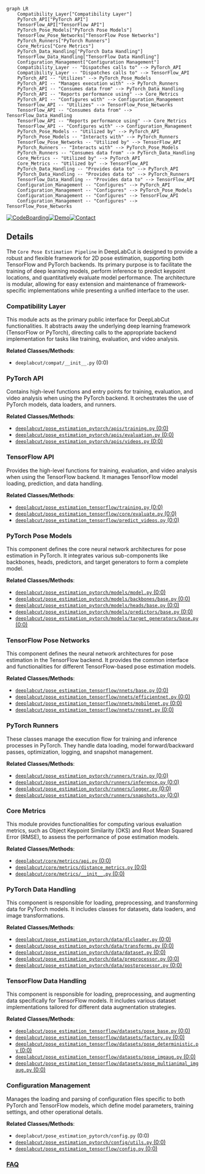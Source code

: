 ```mermaid
graph LR
    Compatibility_Layer["Compatibility Layer"]
    PyTorch_API["PyTorch API"]
    TensorFlow_API["TensorFlow API"]
    PyTorch_Pose_Models["PyTorch Pose Models"]
    TensorFlow_Pose_Networks["TensorFlow Pose Networks"]
    PyTorch_Runners["PyTorch Runners"]
    Core_Metrics["Core Metrics"]
    PyTorch_Data_Handling["PyTorch Data Handling"]
    TensorFlow_Data_Handling["TensorFlow Data Handling"]
    Configuration_Management["Configuration Management"]
    Compatibility_Layer -- "Dispatches calls to" --> PyTorch_API
    Compatibility_Layer -- "Dispatches calls to" --> TensorFlow_API
    PyTorch_API -- "Utilizes" --> PyTorch_Pose_Models
    PyTorch_API -- "Manages execution with" --> PyTorch_Runners
    PyTorch_API -- "Consumes data from" --> PyTorch_Data_Handling
    PyTorch_API -- "Reports performance using" --> Core_Metrics
    PyTorch_API -- "Configures with" --> Configuration_Management
    TensorFlow_API -- "Utilizes" --> TensorFlow_Pose_Networks
    TensorFlow_API -- "Consumes data from" --> TensorFlow_Data_Handling
    TensorFlow_API -- "Reports performance using" --> Core_Metrics
    TensorFlow_API -- "Configures with" --> Configuration_Management
    PyTorch_Pose_Models -- "Utilized by" --> PyTorch_API
    PyTorch_Pose_Models -- "Interacts with" --> PyTorch_Runners
    TensorFlow_Pose_Networks -- "Utilized by" --> TensorFlow_API
    PyTorch_Runners -- "Interacts with" --> PyTorch_Pose_Models
    PyTorch_Runners -- "Consumes data from" --> PyTorch_Data_Handling
    Core_Metrics -- "Utilized by" --> PyTorch_API
    Core_Metrics -- "Utilized by" --> TensorFlow_API
    PyTorch_Data_Handling -- "Provides data to" --> PyTorch_API
    PyTorch_Data_Handling -- "Provides data to" --> PyTorch_Runners
    TensorFlow_Data_Handling -- "Provides data to" --> TensorFlow_API
    Configuration_Management -- "Configures" --> PyTorch_API
    Configuration_Management -- "Configures" --> PyTorch_Pose_Models
    Configuration_Management -- "Configures" --> TensorFlow_API
    Configuration_Management -- "Configures" --> TensorFlow_Pose_Networks
```

[![CodeBoarding](https://img.shields.io/badge/Generated%20by-CodeBoarding-9cf?style=flat-square)](https://github.com/CodeBoarding/GeneratedOnBoardings)[![Demo](https://img.shields.io/badge/Try%20our-Demo-blue?style=flat-square)](https://www.codeboarding.org/demo)[![Contact](https://img.shields.io/badge/Contact%20us%20-%20contact@codeboarding.org-lightgrey?style=flat-square)](mailto:contact@codeboarding.org)

## Details

The `Core Pose Estimation Pipeline` in DeepLabCut is designed to provide a robust and flexible framework for 2D pose estimation, supporting both TensorFlow and PyTorch backends. Its primary purpose is to facilitate the training of deep learning models, perform inference to predict keypoint locations, and quantitatively evaluate model performance. The architecture is modular, allowing for easy extension and maintenance of framework-specific implementations while presenting a unified interface to the user.

### Compatibility Layer
This module acts as the primary public interface for DeepLabCut functionalities. It abstracts away the underlying deep learning framework (TensorFlow or PyTorch), directing calls to the appropriate backend implementation for tasks like training, evaluation, and video analysis.


**Related Classes/Methods**:

- `deeplabcut/compat/__init__.py` (0:0)


### PyTorch API
Contains high-level functions and entry points for training, evaluation, and video analysis when using the PyTorch backend. It orchestrates the use of PyTorch models, data loaders, and runners.


**Related Classes/Methods**:

- <a href="https://github.com/DeepLabCut/DeepLabCut/deeplabcut/pose_estimation_pytorch/apis/training.py#L0-L0" target="_blank" rel="noopener noreferrer">`deeplabcut/pose_estimation_pytorch/apis/training.py` (0:0)</a>
- <a href="https://github.com/DeepLabCut/DeepLabCut/deeplabcut/pose_estimation_pytorch/apis/evaluation.py#L0-L0" target="_blank" rel="noopener noreferrer">`deeplabcut/pose_estimation_pytorch/apis/evaluation.py` (0:0)</a>
- <a href="https://github.com/DeepLabCut/DeepLabCut/deeplabcut/pose_estimation_pytorch/apis/videos.py#L0-L0" target="_blank" rel="noopener noreferrer">`deeplabcut/pose_estimation_pytorch/apis/videos.py` (0:0)</a>


### TensorFlow API
Provides the high-level functions for training, evaluation, and video analysis when using the TensorFlow backend. It manages TensorFlow model loading, prediction, and data handling.


**Related Classes/Methods**:

- <a href="https://github.com/DeepLabCut/DeepLabCut/deeplabcut/pose_estimation_tensorflow/training.py#L0-L0" target="_blank" rel="noopener noreferrer">`deeplabcut/pose_estimation_tensorflow/training.py` (0:0)</a>
- <a href="https://github.com/DeepLabCut/DeepLabCut/deeplabcut/pose_estimation_tensorflow/core/evaluate.py#L0-L0" target="_blank" rel="noopener noreferrer">`deeplabcut/pose_estimation_tensorflow/core/evaluate.py` (0:0)</a>
- <a href="https://github.com/DeepLabCut/DeepLabCut/deeplabcut/pose_estimation_tensorflow/predict_videos.py#L0-L0" target="_blank" rel="noopener noreferrer">`deeplabcut/pose_estimation_tensorflow/predict_videos.py` (0:0)</a>


### PyTorch Pose Models
This component defines the core neural network architectures for pose estimation in PyTorch. It integrates various sub-components like backbones, heads, predictors, and target generators to form a complete model.


**Related Classes/Methods**:

- <a href="https://github.com/DeepLabCut/DeepLabCut/deeplabcut/pose_estimation_pytorch/models/model.py#L0-L0" target="_blank" rel="noopener noreferrer">`deeplabcut/pose_estimation_pytorch/models/model.py` (0:0)</a>
- <a href="https://github.com/DeepLabCut/DeepLabCut/deeplabcut/pose_estimation_pytorch/models/backbones/base.py#L0-L0" target="_blank" rel="noopener noreferrer">`deeplabcut/pose_estimation_pytorch/models/backbones/base.py` (0:0)</a>
- <a href="https://github.com/DeepLabCut/DeepLabCut/deeplabcut/pose_estimation_pytorch/models/heads/base.py#L0-L0" target="_blank" rel="noopener noreferrer">`deeplabcut/pose_estimation_pytorch/models/heads/base.py` (0:0)</a>
- <a href="https://github.com/DeepLabCut/DeepLabCut/deeplabcut/pose_estimation_pytorch/models/predictors/base.py#L0-L0" target="_blank" rel="noopener noreferrer">`deeplabcut/pose_estimation_pytorch/models/predictors/base.py` (0:0)</a>
- <a href="https://github.com/DeepLabCut/DeepLabCut/deeplabcut/pose_estimation_pytorch/models/target_generators/base.py#L0-L0" target="_blank" rel="noopener noreferrer">`deeplabcut/pose_estimation_pytorch/models/target_generators/base.py` (0:0)</a>


### TensorFlow Pose Networks
This component defines the neural network architectures for pose estimation in the TensorFlow backend. It provides the common interface and functionalities for different TensorFlow-based pose estimation models.


**Related Classes/Methods**:

- <a href="https://github.com/DeepLabCut/DeepLabCut/deeplabcut/pose_estimation_tensorflow/nnets/base.py#L0-L0" target="_blank" rel="noopener noreferrer">`deeplabcut/pose_estimation_tensorflow/nnets/base.py` (0:0)</a>
- <a href="https://github.com/DeepLabCut/DeepLabCut/deeplabcut/pose_estimation_tensorflow/nnets/efficientnet.py#L0-L0" target="_blank" rel="noopener noreferrer">`deeplabcut/pose_estimation_tensorflow/nnets/efficientnet.py` (0:0)</a>
- <a href="https://github.com/DeepLabCut/DeepLabCut/deeplabcut/pose_estimation_tensorflow/nnets/mobilenet.py#L0-L0" target="_blank" rel="noopener noreferrer">`deeplabcut/pose_estimation_tensorflow/nnets/mobilenet.py` (0:0)</a>
- <a href="https://github.com/DeepLabCut/DeepLabCut/deeplabcut/pose_estimation_tensorflow/nnets/resnet.py#L0-L0" target="_blank" rel="noopener noreferrer">`deeplabcut/pose_estimation_tensorflow/nnets/resnet.py` (0:0)</a>


### PyTorch Runners
These classes manage the execution flow for training and inference processes in PyTorch. They handle data loading, model forward/backward passes, optimization, logging, and snapshot management.


**Related Classes/Methods**:

- <a href="https://github.com/DeepLabCut/DeepLabCut/deeplabcut/pose_estimation_pytorch/runners/train.py#L0-L0" target="_blank" rel="noopener noreferrer">`deeplabcut/pose_estimation_pytorch/runners/train.py` (0:0)</a>
- <a href="https://github.com/DeepLabCut/DeepLabCut/deeplabcut/pose_estimation_pytorch/runners/inference.py#L0-L0" target="_blank" rel="noopener noreferrer">`deeplabcut/pose_estimation_pytorch/runners/inference.py` (0:0)</a>
- <a href="https://github.com/DeepLabCut/DeepLabCut/deeplabcut/pose_estimation_pytorch/runners/logger.py#L0-L0" target="_blank" rel="noopener noreferrer">`deeplabcut/pose_estimation_pytorch/runners/logger.py` (0:0)</a>
- <a href="https://github.com/DeepLabCut/DeepLabCut/deeplabcut/pose_estimation_pytorch/runners/snapshots.py#L0-L0" target="_blank" rel="noopener noreferrer">`deeplabcut/pose_estimation_pytorch/runners/snapshots.py` (0:0)</a>


### Core Metrics
This module provides functionalities for computing various evaluation metrics, such as Object Keypoint Similarity (OKS) and Root Mean Squared Error (RMSE), to assess the performance of pose estimation models.


**Related Classes/Methods**:

- <a href="https://github.com/DeepLabCut/DeepLabCut/deeplabcut/core/metrics/api.py#L0-L0" target="_blank" rel="noopener noreferrer">`deeplabcut/core/metrics/api.py` (0:0)</a>
- <a href="https://github.com/DeepLabCut/DeepLabCut/deeplabcut/core/metrics/distance_metrics.py#L0-L0" target="_blank" rel="noopener noreferrer">`deeplabcut/core/metrics/distance_metrics.py` (0:0)</a>
- <a href="https://github.com/DeepLabCut/DeepLabCut/deeplabcut/core/metrics/__init__.py#L0-L0" target="_blank" rel="noopener noreferrer">`deeplabcut/core/metrics/__init__.py` (0:0)</a>


### PyTorch Data Handling
This component is responsible for loading, preprocessing, and transforming data for PyTorch models. It includes classes for datasets, data loaders, and image transformations.


**Related Classes/Methods**:

- <a href="https://github.com/DeepLabCut/DeepLabCut/deeplabcut/pose_estimation_pytorch/data/dlcloader.py#L0-L0" target="_blank" rel="noopener noreferrer">`deeplabcut/pose_estimation_pytorch/data/dlcloader.py` (0:0)</a>
- <a href="https://github.com/DeepLabCut/DeepLabCut/deeplabcut/pose_estimation_pytorch/data/transforms.py#L0-L0" target="_blank" rel="noopener noreferrer">`deeplabcut/pose_estimation_pytorch/data/transforms.py` (0:0)</a>
- <a href="https://github.com/DeepLabCut/DeepLabCut/deeplabcut/pose_estimation_pytorch/data/dataset.py#L0-L0" target="_blank" rel="noopener noreferrer">`deeplabcut/pose_estimation_pytorch/data/dataset.py` (0:0)</a>
- <a href="https://github.com/DeepLabCut/DeepLabCut/deeplabcut/pose_estimation_pytorch/data/preprocessor.py#L0-L0" target="_blank" rel="noopener noreferrer">`deeplabcut/pose_estimation_pytorch/data/preprocessor.py` (0:0)</a>
- <a href="https://github.com/DeepLabCut/DeepLabCut/deeplabcut/pose_estimation_pytorch/data/postprocessor.py#L0-L0" target="_blank" rel="noopener noreferrer">`deeplabcut/pose_estimation_pytorch/data/postprocessor.py` (0:0)</a>


### TensorFlow Data Handling
This component is responsible for loading, preprocessing, and augmenting data specifically for TensorFlow models. It includes various dataset implementations tailored for different data augmentation strategies.


**Related Classes/Methods**:

- <a href="https://github.com/DeepLabCut/DeepLabCut/deeplabcut/pose_estimation_tensorflow/datasets/pose_base.py#L0-L0" target="_blank" rel="noopener noreferrer">`deeplabcut/pose_estimation_tensorflow/datasets/pose_base.py` (0:0)</a>
- <a href="https://github.com/DeepLabCut/DeepLabCut/deeplabcut/pose_estimation_tensorflow/datasets/factory.py#L0-L0" target="_blank" rel="noopener noreferrer">`deeplabcut/pose_estimation_tensorflow/datasets/factory.py` (0:0)</a>
- <a href="https://github.com/DeepLabCut/DeepLabCut/deeplabcut/pose_estimation_tensorflow/datasets/pose_deterministic.py#L0-L0" target="_blank" rel="noopener noreferrer">`deeplabcut/pose_estimation_tensorflow/datasets/pose_deterministic.py` (0:0)</a>
- <a href="https://github.com/DeepLabCut/DeepLabCut/deeplabcut/pose_estimation_tensorflow/datasets/pose_imgaug.py#L0-L0" target="_blank" rel="noopener noreferrer">`deeplabcut/pose_estimation_tensorflow/datasets/pose_imgaug.py` (0:0)</a>
- <a href="https://github.com/DeepLabCut/DeepLabCut/deeplabcut/pose_estimation_tensorflow/datasets/pose_multianimal_imgaug.py#L0-L0" target="_blank" rel="noopener noreferrer">`deeplabcut/pose_estimation_tensorflow/datasets/pose_multianimal_imgaug.py` (0:0)</a>


### Configuration Management
Manages the loading and parsing of configuration files specific to both PyTorch and TensorFlow models, which define model parameters, training settings, and other operational details.


**Related Classes/Methods**:

- `deeplabcut/pose_estimation_pytorch/config.py` (0:0)
- <a href="https://github.com/DeepLabCut/DeepLabCut/deeplabcut/pose_estimation_pytorch/config/utils.py#L0-L0" target="_blank" rel="noopener noreferrer">`deeplabcut/pose_estimation_pytorch/config/utils.py` (0:0)</a>
- <a href="https://github.com/DeepLabCut/DeepLabCut/deeplabcut/pose_estimation_tensorflow/config.py#L0-L0" target="_blank" rel="noopener noreferrer">`deeplabcut/pose_estimation_tensorflow/config.py` (0:0)</a>




### [FAQ](https://github.com/CodeBoarding/GeneratedOnBoardings/tree/main?tab=readme-ov-file#faq)